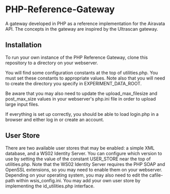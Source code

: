 PHP-Reference-Gateway
=====================

A gateway developed in PHP as a reference implementation for the Airavata API. The concepts in the gateway are inspired by the Ultrascan gateway.

Installation
-----------------
To run your own instance of the PHP Reference Gateway, clone this repository to a directory on your webserver.

You will find some configuration constants at the top of utilities.php. You must set these constants to appropriate values. Note also that you will need to create the directory you specify in EXPERIMENT_DATA_ROOT.

Be aware that you may also need to update the upload_max_filesize and post_max_size values in your webserver's php.ini file in order to upload large input files.

If everything is set up correctly, you should be able to load login.php in a browser and either log in or create an account.

User Store
-----------------
There are two available user stores that may be enabled: a simple XML database, and a WS02 Identity Server. You can configure which version to use by setting the value of the constant USER_STORE near the top of utilities.php. Note that the WS02 Identity Server requires the PHP SOAP and OpenSSL extensions, so you may need to enable them on your webserver. Depending on your operating system, you may also need to edit the cafile-path within wsis_config.ini. You may add your own user store by implementing the id_utilities.php interface.

